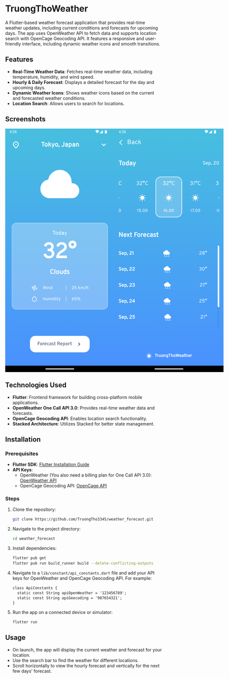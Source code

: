 # TruongThoWeather

A Flutter-based weather forecast application that provides real-time weather updates, including current conditions and forecasts for upcoming days. The app uses OpenWeather API to fetch data and supports location search with OpenCage Geocoding API. It features a responsive and user-friendly interface, including dynamic weather icons and smooth transitions.

## Features

- **Real-Time Weather Data**: Fetches real-time weather data, including temperature, humidity, and wind speed.
- **Hourly & Daily Forecast**: Displays a detailed forecast for the day and upcoming days.
- **Dynamic Weather Icons**: Shows weather icons based on the current and forecasted weather conditions.
- **Location Search**: Allows users to search for locations.

## Screenshots

<div style="display: flex; justify-content: space-around;">
  <img src="screenshot_home.png" alt="Home View Screenshot" width="350">
  <img src="screenshot_forecast.png" alt="Forecast Report Screenshot" width="350">
</div>

## Technologies Used

- **Flutter**: Frontend framework for building cross-platform mobile applications.
- **OpenWeather One Call API 3.0**: Provides real-time weather data and forecasts.
- **OpenCage Geocoding API**: Enables location search functionality.
- **Stacked Architecture**: Utilizes Stacked for better state management.

## Installation

### Prerequisites

- **Flutter SDK**: [Flutter Installation Guide](https://flutter.dev/docs/get-started/install)
- **API Keys**:
   - OpenWeather (You also need a billing plan for One Call API 3.0): [OpenWeather API](https://openweathermap.org/api/one-call-3)
   - OpenCage Geocoding API: [OpenCage API](https://opencagedata.com/api)

### Steps

1. Clone the repository:

    ```bash
    git clone https://github.com/TruongTho3345/weather_forecast.git
    ```

2. Navigate to the project directory:

    ```bash
    cd weather_forecast
    ```

3. Install dependencies:

    ```bash
    flutter pub get
    flutter pub run build_runner build --delete-conflicting-outputs 
    ```

4. Navigate to a `lib/constant/api_constants.dart` file and add your API keys for OpenWeather and OpenCage Geocoding API. For example:

    ```
    class ApiConstants {
      static const String apiOpenWeather = '123456789';
      static const String apiGeocoding = '987654321';
    }
    ```

5. Run the app on a connected device or simulator:

    ```bash
    flutter run
    ```

## Usage

- On launch, the app will display the current weather and forecast for your location.
- Use the search bar to find the weather for different locations.
- Scroll horizontally to view the hourly forecast and vertically for the next few days’ forecast.
